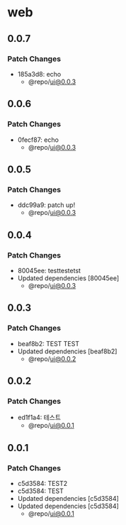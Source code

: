 # web

## 0.0.7

### Patch Changes

- 185a3d8: echo
  - @repo/ui@0.0.3

## 0.0.6

### Patch Changes

- 0fecf87: echo
  - @repo/ui@0.0.3

## 0.0.5

### Patch Changes

- ddc99a9: patch up!
  - @repo/ui@0.0.3

## 0.0.4

### Patch Changes

- 80045ee: testtestetst
- Updated dependencies [80045ee]
  - @repo/ui@0.0.3

## 0.0.3

### Patch Changes

- beaf8b2: TEST TEST
- Updated dependencies [beaf8b2]
  - @repo/ui@0.0.2

## 0.0.2

### Patch Changes

- ed1f1a4: 테스트
  - @repo/ui@0.0.1

## 0.0.1

### Patch Changes

- c5d3584: TEST2
- c5d3584: TEST
- Updated dependencies [c5d3584]
- Updated dependencies [c5d3584]
  - @repo/ui@0.0.1
